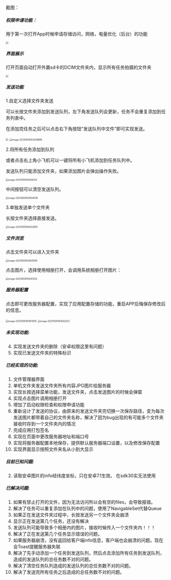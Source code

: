 截图：

##### 权限申请功能：

用于第一次打开App时候申请存储访问，网络，电量优化（后台）的功能

<img src="pics\image-20210929101519962.png" style="zoom:50%;" />



##### 界面展示

打开页面自动打开外置sd卡的DCIM文件夹内，显示所有任务拍摄的文件夹

<img src="pics\image-20210929103147159.png" style="zoom:50%;" />



##### 发送功能

1.自定义选择文件夹发送

可以长按文件夹添加到发送队列，左下角发送队列会更新，任务不会重复添加到任务列表中。

在添加完任务之后可以点击右下角按钮“发送队列中文件”即可实现发送。

<img src="pics\image-20210929103303999.png" style="zoom:50%;" />





<img src="pics\image-20210929103436698.png" alt="image-20210929103436698" style="zoom: 50%;" />



2.将所有任务添加到队列

或者点击右上角小飞机可以一键将所有小飞机添加到任务队列中。

发送队列只能添加文件夹，如果添加图片会弹出操作失败。

<img src="pics\image-20211005184126325.png" alt="image-20211005184126325" style="zoom: 50%;" />

中间按钮可以清空发送队列。

<img src="pics\image-20210929104934516.png" alt="image-20210929104934516" style="zoom: 50%;" />



3.单独发送单个文件夹

长按文件夹选择直接发送。

<img src="pics\image-20211005184032855.png" alt="image-20211005184032855" style="zoom: 50%;" />



##### 文件浏览

点击文件夹可以进入文件夹

<img src="pics\image-20210929103841018.png" alt="image-20210929103841018" style="zoom: 50%;" />

点击图片，选择使用相册打开，会调用系统相册打开图片：

<img src="pics\image-20210929104141202.png" alt="image-20210929104141202" style="zoom: 50%;" />

##### 服务器配置

点击即可更改服务器配置，实现了应用配置存储的功能，重启APP后悔保存修改后的信息。

<img src="pics\image-20211005183611055.png" alt="image-20211005183611055" style="zoom: 50%;" />



<img src="pics\image-20211005183632023.png" alt="image-20211005183632023" style="zoom: 50%;" />



##### 未实现功能:

4. 实现发送文件夹的删除（安卓权限这里有问题）
5. 实现已发送文件夹的特殊标识

##### 已经实现的功能:

1. 文件管理器界面
2. 单机文件夹发送文件夹所有内容JPG图片给服务器
3. 实现长按选择菜单功能，发送文件夹，点击发送图片的时候会弹窗
4. 实现点击图片调用相册打开
5. 增加了启动权限检查和权限申请功能
6. 重新设计了发送的协议，由原来的发送文件夹完切换一次保存路径，变为每次发送图片都带着自己的文件夹名称，解决了因为bug出现的有可能多个文件夹接收时存到一个文件夹内的情况
7. 完成应用打包签名
8. 实现在页面中更改服务器地址和端口号
9. 实现将服务器配置本地保存，提供默认服务器端口设置，以及修改保存配置
10. 实现界面显示按照文件夹名从小到大显示

##### 目前已知问题:

2. 读取安卓图片的info经纬度坐标，只在安卓7.1生效。 在sdk30实无法使用



##### 已解决问题:

1. 如果有禁止打开的文件，因为无法访问所以会有空的files，会导致报错。
2. 解决了任务可以重复添加在队列中的问题，使用了NavigableSet代替Queue
3. 如果正在发送文件夹过程中，长按发送另一个文件夹会崩溃 
4. 显示正在发送第几个任务，还没有解决
5. 发送队列可能导致多个相册内的图片，接收时候传入一个文件夹内！！！
6. 解决了正在发送第几个任务显示错误的问题。
7. 如果服务器崩溃，没有返回给客户端info信息，客户端也会崩溃的问题。现在会Toast提醒服务器失联
8. 解决了先手动添加一个任务到发送队列，然后点击添加所有任务到发送队列，造成的发送队列的总任务数不对的问题。
9. 解决了清空任务队列造成的发送队列的总任务数不对的问题。
10. 解决了发送完所有任务之后造成的总任务数不对的问题。
